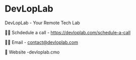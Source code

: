 # DevLopLab

DevLopLab - Your Remote Tech Lab

🙋‍♀️ Schdedule a call - https://devloplab.com/schedule-a-call

👩‍💻 Email - contact@devloplab.com

🧙 Website -devloplab.cmo


<!--

**Here are some ideas to get you started:**

🙋‍♀️ A short introduction - what is your organization all about?
🌈 Contribution guidelines - how can the community get involved?
👩‍💻 Useful resources - where can the community find your docs? Is there anything else the community should know?
🍿 Fun facts - what does your team eat for breakfast?
🧙 Remember, you can do mighty things with the power of [Markdown](https://docs.github.com/github/writing-on-github/getting-started-with-writing-and-formatting-on-github/basic-writing-and-formatting-syntax)
-->
